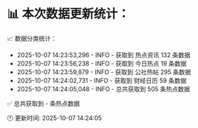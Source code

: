 📊 本次数据更新统计：
==========================

📈 数据分类统计：
- 2025-10-07 14:23:53,296 - INFO - 获取到 热点资讯 132 条数据
- 2025-10-07 14:23:56,238 - INFO - 获取到 今日热点 19 条数据
- 2025-10-07 14:23:59,879 - INFO - 获取到 公社热帖 295 条数据
- 2025-10-07 14:24:02,731 - INFO - 获取到 财经日历 59 条数据
- 2025-10-07 14:24:05,048 - INFO - 总共获取到 505 条热点数据

✅ 总共获取到 - 条热点数据

🕐 更新时间: 2025-10-07 14:24:05

